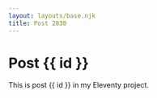 ```yaml
---
layout: layouts/base.njk
title: Post 2830
---
```


# Post {{ id }}

This is post {{ id }} in my Eleventy project.
